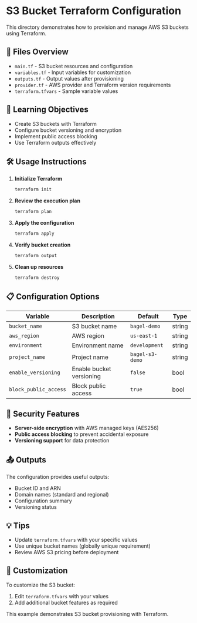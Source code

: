 # S3 Bucket Terraform Configuration

This directory demonstrates how to provision and manage AWS S3 buckets using Terraform.

## 📁 Files Overview

- `main.tf` - S3 bucket resources and configuration
- `variables.tf` - Input variables for customization
- `outputs.tf` - Output values after provisioning
- `provider.tf` - AWS provider and Terraform version requirements
- `terraform.tfvars` - Sample variable values

## 🎯 Learning Objectives

- Create S3 buckets with Terraform
- Configure bucket versioning and encryption
- Implement public access blocking
- Use Terraform outputs effectively

## 🛠️ Usage Instructions

1. **Initialize Terraform**
   ```powershell
   terraform init
   ```

2. **Review the execution plan**
   ```powershell
   terraform plan
   ```

3. **Apply the configuration**
   ```powershell
   terraform apply
   ```

4. **Verify bucket creation**
   ```powershell
   terraform output
   ```

5. **Clean up resources**
   ```powershell
   terraform destroy
   ```

## 📋 Configuration Options

| Variable | Description | Default | Type |
|----------|-------------|---------|------|
| `bucket_name` | S3 bucket name | `bagel-demo` | string |
| `aws_region` | AWS region | `us-east-1` | string |
| `environment` | Environment name | `development` | string |
| `project_name` | Project name | `bagel-s3-demo` | string |
| `enable_versioning` | Enable bucket versioning | `false` | bool |
| `block_public_access` | Block public access | `true` | bool |

## 🔐 Security Features

- **Server-side encryption** with AWS managed keys (AES256)
- **Public access blocking** to prevent accidental exposure
- **Versioning support** for data protection

## 📤 Outputs

The configuration provides useful outputs:
- Bucket ID and ARN
- Domain names (standard and regional)
- Configuration summary
- Versioning status

## 💡 Tips

- Update `terraform.tfvars` with your specific values
- Use unique bucket names (globally unique requirement)
- Review AWS S3 pricing before deployment

## 🔧 Customization

To customize the S3 bucket:
1. Edit `terraform.tfvars` with your values
2. Add additional bucket features as required

This example demonstrates S3 bucket provisioning with Terraform.